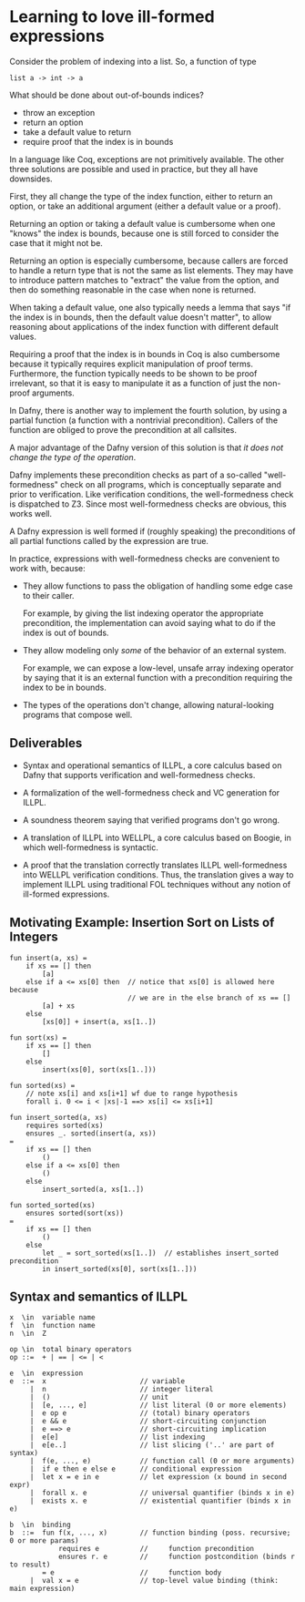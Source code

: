 # Learning to love ill-formed expressions

Consider the problem of indexing into a list.
So, a function of type

    list a -> int -> a

What should be done about out-of-bounds indices?

* throw an exception
* return an option
* take a default value to return
* require proof that the index is in bounds

In a language like Coq, exceptions are not primitively available. The other
three solutions are possible and used in practice, but they all have downsides.

First, they all change the type of the index function, either to return an option,
or take an additional argument (either a default value or a proof).

Returning an option or taking a default value is cumbersome when one
"knows" the index is bounds, because one is still forced to consider
the case that it might not be.

Returning an option is especially cumbersome, because callers are forced to handle
a return type that is not the same as list elements. They may have to introduce
pattern matches to "extract" the value from the option, and then do something
reasonable in the case when none is returned.

When taking a default value, one also typically
needs a lemma that says "if the index is in bounds, then the default value doesn't matter",
to allow reasoning about applications of the index function with different default values.

Requiring a proof that the index is in bounds in Coq is also cumbersome because it
typically requires explicit manipulation of proof terms. Furthermore, the function
typically needs to be shown to be proof irrelevant, so that it is easy to manipulate
it as a function of just the non-proof arguments.

In Dafny, there is another way to implement the fourth solution, by
using a partial function (a function with a nontrivial precondition).
Callers of the function are obliged to prove the precondition at all callsites.

A major advantage of the Dafny version of this solution is that *it
does not change the type of the operation*.

Dafny implements these precondition checks as part of a so-called
"well-formedness" check on all programs, which is conceptually
separate and prior to verification. Like verification conditions, the
well-formedness check is dispatched to Z3. Since most well-formedness
checks are obvious, this works well.

A Dafny expression is well formed if (roughly speaking) the preconditions
of all partial functions called by the expression are true.

In practice, expressions with well-formedness checks are convenient to work with, because:

* They allow functions to pass the obligation of handling some edge
  case to their caller.

  For example, by giving the list indexing operator the appropriate precondition,
  the implementation can avoid saying what to do if the index is out of bounds.

* They allow modeling only *some* of the behavior of an external system.

  For example, we can expose a low-level, unsafe array indexing operator by
  saying that it is an external function with a precondition requiring the index
  to be in bounds.

* The types of the operations don't change, allowing natural-looking programs
  that compose well.


## Deliverables

* Syntax and operational semantics of ILLPL, a core calculus based on Dafny that
  supports verification and well-formedness checks.

* A formalization of the well-formedness check and VC generation for ILLPL.

* A soundness theorem saying that verified programs don't go wrong.

* A translation of ILLPL into WELLPL, a core calculus based on Boogie, in which
  well-formedness is syntactic.

* A proof that the translation correctly translates ILLPL well-formedness into
  WELLPL verification conditions. Thus, the translation gives a way to implement
  ILLPL using traditional FOL techniques without any notion of ill-formed
  expressions.

## Motivating Example: Insertion Sort on Lists of Integers

    fun insert(a, xs) =
        if xs == [] then
            [a]
        else if a <= xs[0] then  // notice that xs[0] is allowed here because
                                 // we are in the else branch of xs == []
            [a] + xs
        else
            [xs[0]] + insert(a, xs[1..])

    fun sort(xs) =
        if xs == [] then
            []
        else
            insert(xs[0], sort(xs[1..]))

    fun sorted(xs) =
        // note xs[i] and xs[i+1] wf due to range hypothesis
        forall i. 0 <= i < |xs|-1 ==> xs[i] <= xs[i+1]

    fun insert_sorted(a, xs)
        requires sorted(xs)
        ensures _. sorted(insert(a, xs))
    =
        if xs == [] then
            ()
        else if a <= xs[0] then
            ()
        else
            insert_sorted(a, xs[1..])

    fun sorted_sorted(xs)
        ensures sorted(sort(xs))
    =
        if xs == [] then
            ()
        else
            let _ = sort_sorted(xs[1..])  // establishes insert_sorted precondition
            in insert_sorted(xs[0], sort(xs[1..]))

## Syntax and semantics of ILLPL

    x  \in  variable name
    f  \in  function name
    n  \in  Z

    op \in  total binary operators
    op ::=  + | == | <= | <

    e  \in  expression
    e  ::=  x                       // variable
         |  n                       // integer literal
         |  ()                      // unit
         |  [e, ..., e]             // list literal (0 or more elements)
         |  e op e                  // (total) binary operators
         |  e && e                  // short-circuiting conjunction
         |  e ==> e                 // short-circuiting implication
         |  e[e]                    // list indexing
         |  e[e..]                  // list slicing ('..' are part of syntax)
         |  f(e, ..., e)            // function call (0 or more arguments)
         |  if e then e else e      // conditional expression
         |  let x = e in e          // let expression (x bound in second expr)
         |  forall x. e             // universal quantifier (binds x in e)
         |  exists x. e             // existential quantifier (binds x in e)

    b  \in  binding
    b  ::=  fun f(x, ..., x)        // function binding (poss. recursive; 0 or more params)
                requires e          //     function precondition
                ensures r. e        //     function postcondition (binds r to result)
            = e                     //     function body
         |  val x = e               // top-level value binding (think: main expression)

